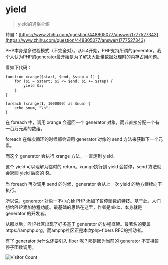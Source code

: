 # yield
> yield的通俗介绍

转自：[https://www.zhihu.com/question/448805077/answer/1777527343](https://www.zhihu.com/question/448805077/answer/1777527343)

PHP本身是多进程模式（不完全对）。从5.4开始，PHP支持所谓的generator。我个人认为PHP的generator最开始是为了解决大批量数据处理时的内存占用问题。

看如下代码：
```
function xrange($start, $end, $step = 1) {
    for ($i = $start; $i <= $end; $i += $step) {
        yield $i;
    }
}

foreach (xrange(1, 1000000) as $num) {
    echo $num, "\n";
}
```

在 foreach 中，调用 xrange 会返回一个 generator 对象，而非直接分配一个有一百万元素的数组。

foreach 在每次循环的时候都会调用 generator  对像的 send 方法来获取下一个元素。

而这个 generator 会执行 xrange 方法，一直走到 yield。

这个 yield 可以理解为临时的 return。xrange执行到 yield 会暂停，send 方法就会返回 yield 后面的 $i。

当 foreach 再次调用 send 的时候，generator 会从上一次 yield 的地方继续向下执行。

所以说，generator 对象一不小心给 PHP 添加了暂停函数的特技。基于此，人们想给PHP添加协程功能。最基础的思路在这里，作者是nikic，本身就是 generator 的开发者。

从那以后，PHP社区出现了好多基于 generator 的协程框架。最著名的要属https://amphp.org，而amphp社区正是本次php-fibers RFC的推动者。

有了 generator 为什么还要引入 fiber 呢？那是因为当前的 generator 不支持暂停子函数调用。



![Visitor Count](https://profile-counter.glitch.me/liuyibao/count.svg)